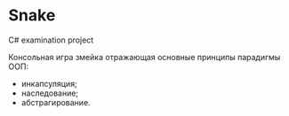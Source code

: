# Snake
C# examination project

Консольная игра змейка отражающая основные принципы парадигмы ООП:
 - инкапсуляция;
 - наследование;
 - абстрагирование.
